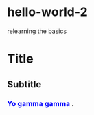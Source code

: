 # hello-world-2
relearning the basics 
# Title 
## Subtitle 
### <span style="color:blue">Yo gamma gamma  </span>.
